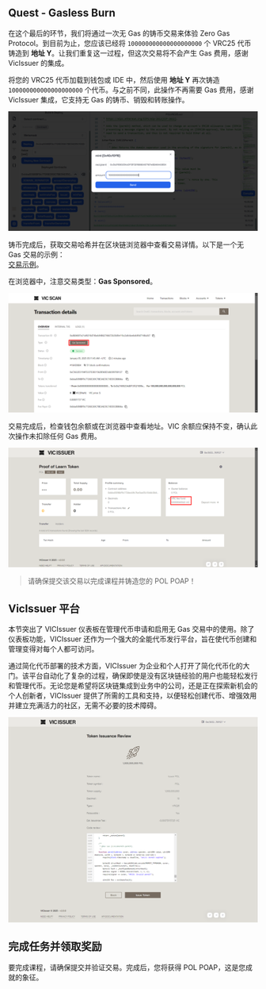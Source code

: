 ## Quest - Gasless Burn

在这个最后的环节，我们将通过一次无 Gas 的铸币交易来体验 Zero Gas Protocol。到目前为止，您应该已经将 `100000000000000000000` 个 VRC25 代币铸造到 **地址 Y**。让我们重复这一过程，但这次交易将不会产生 Gas 费用，感谢 VicIssuer 的集成。

将您的 VRC25 代币加载到钱包或 IDE 中，然后使用 **地址 Y** 再次铸造 `100000000000000000000` 个代币。与之前不同，此操作不再需要 Gas 费用，感谢 VicIssuer 集成，它支持无 Gas 的铸币、销毁和转账操作。

![](https://raw.githubusercontent.com/POLearn/victionary-everything-about-viction/refs/heads/master/content/assets/images/issuer_mint.png)

铸币完成后，获取交易哈希并在区块链浏览器中查看交易详情。以下是一个无 Gas 交易的示例：  
[交易示例](https://testnet.vicscan.xyz/tx/0xd684697e21af4218d74beb94862746672b30d9e11bc2a9c6ee6eb99d7148a367)。  

在浏览器中，注意交易类型：**Gas Sponsored**。

![](https://raw.githubusercontent.com/POLearn/victionary-everything-about-viction/refs/heads/master/content/assets/images/issuer_gas_sponsor.png)

交易完成后，检查钱包余额或在浏览器中查看地址。VIC 余额应保持不变，确认此次操作未扣除任何 Gas 费用。

![](https://raw.githubusercontent.com/POLearn/victionary-everything-about-viction/refs/heads/master/content/assets/images/issuer_gas_dashboard.png)

> 请确保提交该交易以完成课程并铸造您的 POL POAP！

## VicIssuer 平台

本节突出了 VICIssuer 仪表板在管理代币申请和启用无 Gas 交易中的使用。除了仪表板功能，VICIssuer 还作为一个强大的全能代币发行平台，旨在使代币创建和管理变得对每个人都可访问。

通过简化代币部署的技术方面，VICIssuer 为企业和个人打开了简化代币化的大门。该平台自动化了复杂的过程，确保即使是没有区块链经验的用户也能轻松发行和管理代币。无论您是希望将区块链集成到业务中的公司，还是正在探索新机会的个人创新者，VICIssuer 提供了所需的工具和支持，以便轻松创建代币、增强效用并建立充满活力的社区，无需不必要的技术障碍。

![](https://raw.githubusercontent.com/POLearn/victionary-everything-about-viction/refs/heads/master/content/assets/images/issuer_platform.png)

## 完成任务并领取奖励

要完成课程，请确保提交并验证交易。完成后，您将获得 POL POAP，这是您成就的象征。